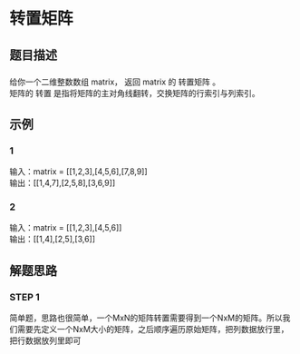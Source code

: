 # 转置矩阵
## 题目描述
###   
给你一个二维整数数组 matrix， 返回 matrix 的 转置矩阵 。  
矩阵的 转置 是指将矩阵的主对角线翻转，交换矩阵的行索引与列索引。
## 示例
### 1  
输入：matrix = [[1,2,3],[4,5,6],[7,8,9]]  
输出：[[1,4,7],[2,5,8],[3,6,9]]  
### 2   
输入：matrix = [[1,2,3],[4,5,6]]  
输出：[[1,4],[2,5],[3,6]]  
## 解题思路  
### STEP 1 
简单题，思路也很简单，一个MxN的矩阵转置需要得到一个NxM的矩阵。所以我们需要先定义一个NxM大小的矩阵，之后顺序遍历原始矩阵，把列数据放行里，把行数据放列里即可
